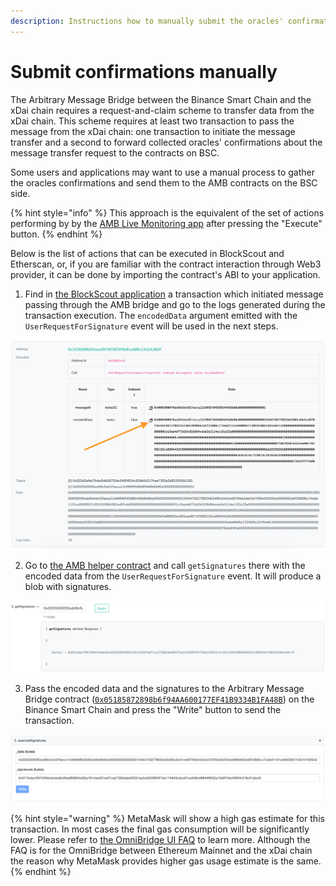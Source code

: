 ```yaml
---
description: Instructions how to manually submit the oracles' confirmation to the BSC side
---
```


# Submit confirmations manually

The Arbitrary Message Bridge between the Binance Smart Chain and the xDai chain requires a request-and-claim scheme to transfer data from the xDai chain. This scheme requires at least two transaction to pass the message from the xDai chain: one transaction to initiate the message transfer and a second to forward collected oracles' confirmations about the message transfer request to the contracts on BSC.  

Some users and applications may want to use a manual process to gather the oracles confirmations and send them to the AMB contracts on the BSC side.

{% hint style="info" %}
This approach is the equivalent of the set of actions performing by by the [AMB Live Monitoring app](https://alm-bsc-xdai.herokuapp.com/) after pressing the "Execute" button.
{% endhint %}

Below is the list of actions that can be executed in BlockScout and Etherscan, or, if you are familiar with the contract interaction through Web3 provider, it can be done by importing the contract's ABI to your application.

1. Find in [the BlockScout application](https://blockscout.com/xdai/mainnet) a transaction which initiated message passing through the AMB bridge and go to the logs generated during the transaction execution. The `encodedData` argument emitted with the `UserRequestForSignature` event will be used in the next steps. 

![](../../.gitbook/assets/image%20%28126%29.png)

2. Go to [the AMB helper contract](https://blockscout.com/xdai/mainnet/address/0x68C69307a0975D2636fA9772c7633204648788A8/read-contract) and call `getSignatures` there with the encoded data from the `UserRequestForSignature` event. It will produce a blob with signatures.

![](../../.gitbook/assets/image%20%28127%29.png)

3. Pass the encoded data and the signatures to the Arbitrary Message Bridge contract \([`0x05185872898b6f94AA600177EF41B9334B1FA48B`](https://bscscan.com/address/0x05185872898b6f94AA600177EF41B9334B1FA48B#writeProxyContract)\) on the Binance Smart Chain and press the "Write" button to send the transaction. 

![](../../.gitbook/assets/image%20%28125%29.png)

{% hint style="warning" %}
MetaMask will show a high gas estimate for this transaction. In most cases the final gas consumption will be significantly lower. Please refer to [the OmniBridge UI FAQ](https://www.xdaichain.com/about-xdai/faqs/bridges-xdai-bridge-and-omnibridge#metamask-is-showing-very-high-fees-to-claim-a-transaction-on-ethereum-tokens-bridged-from-xdai-to-ethereum-is-this-estimate-accurate) to learn more. Although the FAQ is for the OmniBridge between Ethereum Mainnet and the xDai chain the reason why MetaMask provides higher gas usage estimate is the same.
{% endhint %}

